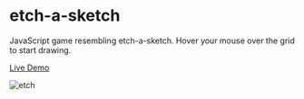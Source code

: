 # etch-a-sketch
JavaScript game resembling etch-a-sketch. Hover your mouse over the grid to start drawing.

[Live Demo](https://nearlyblank.github.io/etch)

![etch](https://user-images.githubusercontent.com/103379723/180689266-52aa9d7f-b56c-4a8f-bcfe-30d7ec853eb4.png)
